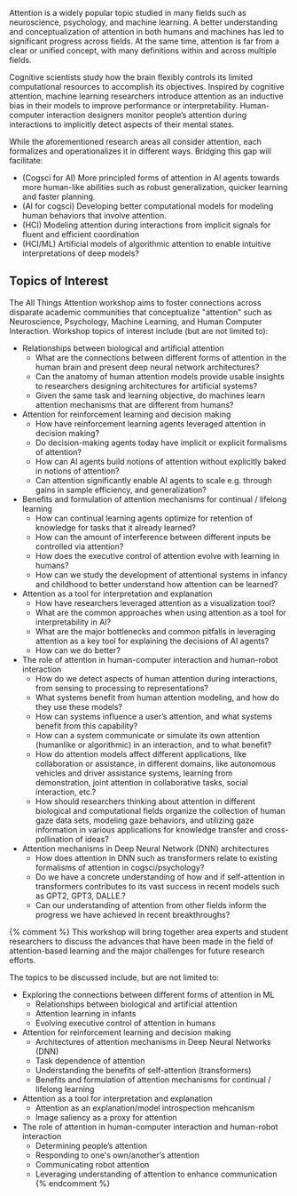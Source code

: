 Attention is a widely popular topic studied in many fields such as neuroscience, psychology, and machine learning. A better understanding and conceptualization of attention in both humans and machines has led to significant progress across fields. At the same time, attention is far from a clear or unified concept, with many definitions within and across multiple fields.

Cognitive scientists study how the brain flexibly controls its limited computational resources to accomplish its objectives. Inspired by cognitive attention, machine learning researchers introduce attention as an inductive bias in their models to improve performance or interpretability. Human-computer interaction designers monitor people’s attention during interactions to implicitly detect aspects of their mental states.

While the aforementioned research areas all consider attention, each formalizes and operationalizes it in different ways. Bridging this gap will facilitate:

- (Cogsci for AI) More principled forms of attention in AI agents towards more human-like abilities such as robust generalization, quicker learning and faster planning.
- (AI for cogsci) Developing better computational models for modeling human behaviors that involve attention.
- (HCI) Modeling attention during interactions from implicit signals for fluent and efficient coordination
- (HCI/ML) Artificial models of algorithmic attention to enable intuitive interpretations of deep models?


## Topics of Interest



The All Things Attention workshop aims to foster connections across disparate academic communities that conceptualize "attention" such as Neuroscience, Psychology, Machine Learning, and Human Computer Interaction. Workshop topics of interest include (but are not limited to):

- Relationships between biological and artificial attention
  - What are the connections between different forms of attention in the human brain and present deep neural network architectures? 
  - Can the anatomy of human attention models provide usable insights to researchers designing architectures for artificial systems? 
  - Given the same task and learning objective, do machines learn attention mechanisms that are different from humans? 
- Attention for reinforcement learning and decision making
  - How have reinforcement learning agents leveraged attention in decision making?
  - Do decision-making agents today have implicit or explicit formalisms of attention?
  - How can AI agents build notions of attention without explicitly baked in notions of attention?
  - Can attention significantly enable AI agents to scale e.g. through gains in sample efficiency, and generalization?
- Benefits and formulation of attention mechanisms for continual / lifelong learning
  - How can continual learning agents optimize for retention of knowledge for tasks that it already learned? 
  - How can the amount of interference between different inputs be controlled via attention? 
  - How does the executive control of attention evolve with learning in humans? 
  - How can we study the development of attentional systems in infancy and childhood to better understand how attention can be learned?
- Attention as a tool for interpretation and explanation
  - How have researchers leveraged attention as a visualization tool?
  - What are the common approaches when using attention as a tool for interpretability in AI? 
  - What are the major bottlenecks and common pitfalls in leveraging attention as a key tool for explaining the decisions of AI agents?
  - How can we do better?
- The role of attention in human-computer interaction and human-robot interaction
  - How do we detect aspects of human attention during interactions, from sensing to processing to representations?    
  - What systems benefit from human attention modeling, and how do they use these models?
  - How can systems influence a user’s attention, and what systems benefit from this capability?
  - How can a system communicate or simulate its own attention (humanlike or algorithmic) in an interaction, and to what benefit?
  - How do attention models affect different applications, like collaboration or assistance, in different domains, like autonomous vehicles and driver assistance systems, learning from demonstration, joint attention in collaborative tasks, social interaction, etc.?
  - How should researchers thinking about attention in different biological and computational fields organize the collection of human gaze data sets, modeling gaze behaviors, and utilizing gaze information in various applications for knowledge transfer and cross-pollination of ideas?
- Attention mechanisms in Deep Neural Network (DNN) architectures
  - How does attention in DNN such as transformers relate to existing formalisms of attention in cogsci/psychology? 
  - Do we have a concrete understanding of how and if self-attention in transformers contributes to its vast success in recent models such as GPT2, GPT3, DALLE.? 
  - Can our understanding of attention from other fields inform the progress we have achieved in recent breakthroughs?


{% comment %}
This workshop will bring together area experts and student researchers to discuss the advances that have been made in the field of attention-based learning and the major challenges for future research efforts. 

The topics to be discussed include, but are not limited to:

- Exploring the connections between different forms of attention in ML
  - Relationships between biological and artificial attention
  - Attention learning in infants
  - Evolving executive control of attention in humans
- Attention for reinforcement learning and decision making
  - Architectures of attention mechanisms in Deep Neural Networks (DNN)
  - Task dependence of attention
  - Understanding the benefits of self-attention (transformers)
  - Benefits and formulation of attention mechanisms for continual / lifelong learning
- Attention as a tool for interpretation and explanation
  - Attention as an explanation/model introspection mehcanism
  - Image saliency as a proxy for attention
- The role of attention in human-computer interaction and human-robot interaction
  - Determining people’s attention
  - Responding to one's own/another’s attention
  - Communicating robot attention
  - Leveraging understanding of attention to enhance communication
{% endcomment %}

